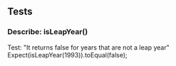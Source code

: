 ## Tests

### Describe: isLeapYear()
Test: "It returns false for years that are not a leap year"
Expect(isLeapYear(1993)).toEqual(false);
